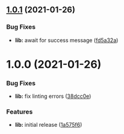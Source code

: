 ## [1.0.1](https://github.com/sanctuarycomputer/sanity-graph-import/compare/v1.0.0...v1.0.1) (2021-01-26)


### Bug Fixes

* **lib:** await for success message ([fd5a32a](https://github.com/sanctuarycomputer/sanity-graph-import/commit/fd5a32a96a489b92a1c8564718c20ebebf4977b8))

# 1.0.0 (2021-01-26)


### Bug Fixes

* **lib:** fix linting errors ([38dcc0e](https://github.com/sanctuarycomputer/sanity-graph-import/commit/38dcc0ef8b2622fb95a921b2aa9e1a61c580e90e))


### Features

* **lib:** initial release ([1a575f6](https://github.com/sanctuarycomputer/sanity-graph-import/commit/1a575f64f9e4f82890e4ecf72a22387995e27ac4))

